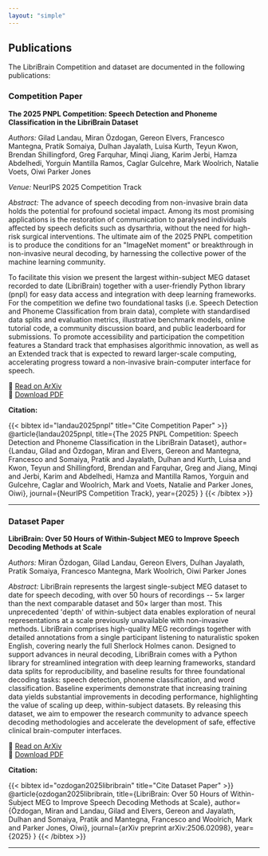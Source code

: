 ```yaml
---
layout: "simple"
---
```


## Publications

The LibriBrain Competition and dataset are documented in the following publications:

### Competition Paper

**The 2025 PNPL Competition: Speech Detection and Phoneme Classification in the LibriBrain Dataset**

*Authors:* Gilad Landau, Miran Özdogan, Gereon Elvers, Francesco Mantegna, Pratik Somaiya, Dulhan Jayalath, Luisa Kurth, Teyun Kwon, Brendan Shillingford, Greg Farquhar, Minqi Jiang, Karim Jerbi, Hamza Abdelhedi, Yorguin Mantilla Ramos, Caglar Gulcehre, Mark Woolrich, Natalie Voets, Oiwi Parker Jones

*Venue:* NeurIPS 2025 Competition Track

*Abstract:* The advance of speech decoding from non-invasive brain data holds the potential for profound societal impact. Among its most promising applications is the restoration of communication to paralysed individuals affected by speech deficits such as dysarthria, without the need for high-risk surgical interventions. The ultimate aim of the 2025 PNPL competition is to produce the conditions for an "ImageNet moment" or breakthrough in non-invasive neural decoding, by harnessing the collective power of the machine learning community.

To facilitate this vision we present the largest within-subject MEG dataset recorded to date (LibriBrain) together with a user-friendly Python library (pnpl) for easy data access and integration with deep learning frameworks. For the competition we define two foundational tasks (i.e. Speech Detection and Phoneme Classification from brain data), complete with standardised data splits and evaluation metrics, illustrative benchmark models, online tutorial code, a community discussion board, and public leaderboard for submissions. To promote accessibility and participation the competition features a Standard track that emphasises algorithmic innovation, as well as an Extended track that is expected to reward larger-scale computing, accelerating progress toward a non-invasive brain-computer interface for speech.

📄 [Read on ArXiv](https://arxiv.org/abs/2506.10165v1)  
📖 [Download PDF](https://arxiv.org/pdf/2506.10165v1.pdf)

**Citation:**

{{< bibtex id="landau2025pnpl" title="Cite Competition Paper" >}}
@article{landau2025pnpl,
  title={The 2025 PNPL Competition: Speech Detection and Phoneme Classification in the LibriBrain Dataset},
  author={Landau, Gilad and Özdogan, Miran and Elvers, Gereon and Mantegna, Francesco and Somaiya, Pratik and Jayalath, Dulhan and Kurth, Luisa and Kwon, Teyun and Shillingford, Brendan and Farquhar, Greg and Jiang, Minqi and Jerbi, Karim and Abdelhedi, Hamza and Mantilla Ramos, Yorguin and Gulcehre, Caglar and Woolrich, Mark and Voets, Natalie and Parker Jones, Oiwi},
  journal={NeurIPS Competition Track},
  year={2025}
}
{{< /bibtex >}}

---

### Dataset Paper

**LibriBrain: Over 50 Hours of Within-Subject MEG to Improve Speech Decoding Methods at Scale**

*Authors:* Miran Özdogan, Gilad Landau, Gereon Elvers, Dulhan Jayalath, Pratik Somaiya, Francesco Mantegna, Mark Woolrich, Oiwi Parker Jones

*Abstract:* LibriBrain represents the largest single-subject MEG dataset to date for speech decoding, with over 50 hours of recordings -- 5× larger than the next comparable dataset and 50× larger than most. This unprecedented 'depth' of within-subject data enables exploration of neural representations at a scale previously unavailable with non-invasive methods. LibriBrain comprises high-quality MEG recordings together with detailed annotations from a single participant listening to naturalistic spoken English, covering nearly the full Sherlock Holmes canon. Designed to support advances in neural decoding, LibriBrain comes with a Python library for streamlined integration with deep learning frameworks, standard data splits for reproducibility, and baseline results for three foundational decoding tasks: speech detection, phoneme classification, and word classification. Baseline experiments demonstrate that increasing training data yields substantial improvements in decoding performance, highlighting the value of scaling up deep, within-subject datasets. By releasing this dataset, we aim to empower the research community to advance speech decoding methodologies and accelerate the development of safe, effective clinical brain-computer interfaces.

📄 [Read on ArXiv](https://arxiv.org/abs/2506.02098)  
📖 [Download PDF](https://arxiv.org/pdf/2506.02098.pdf)

**Citation:**

{{< bibtex id="ozdogan2025libribrain" title="Cite Dataset Paper" >}}
@article{ozdogan2025libribrain,
  title={LibriBrain: Over 50 Hours of Within-Subject MEG to Improve Speech Decoding Methods at Scale},
  author={Özdogan, Miran and Landau, Gilad and Elvers, Gereon and Jayalath, Dulhan and Somaiya, Pratik and Mantegna, Francesco and Woolrich, Mark and Parker Jones, Oiwi},
  journal={arXiv preprint arXiv:2506.02098},
  year={2025}
}
{{< /bibtex >}}

---

 
